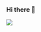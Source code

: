 ### Hi there 👋

![](https://img.shields.io/badge/OS-Linux-informational?style=flat&logo=<LOGO_NAME>&logoColor=white&color=2bbc8a)

<!--
**MrR1pp3r/MrR1pp3r** is a ✨ _special_ ✨ repository because its `README.md` (this file) appears on your GitHub profile.

Here are some ideas to get you started:

- 🔭 I’m currently working on ...
- 🌱 I’m currently learning ...
- 👯 I’m looking to collaborate on ...
- 🤔 I’m looking for help with ...
- 💬 Ask me about ...
- 📫 How to reach me: ...
- 😄 Pronouns: ...
- ⚡ Fun fact: ...
-->
